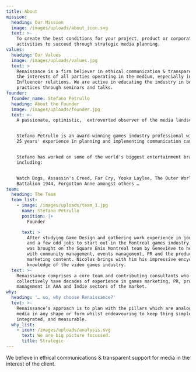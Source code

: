 ```yaml
---
title: About
mission:
  heading: Our Mission
  image: /images/uploads/about_icon.svg
  text: >-
    To create the best conditions for your project, product or corporate
    activities to succeed through strategic media planning.
values:
  heading: Our Values
  image: /images/uploads/values.jpg
  text: >
    Renaissance is a firm believer in ethical communication & transparency in
    the interests of all parties operating in the medium, especially in PR &
    Influencer relations. We are active in educating the industry in best
    practices through seminars and talks.
founder:
  founder_name: Stefano Petrullo
  heading: About the Founder
  image: /images/uploads/founder.jpg
  text: >-
    A passionate, optimistic,  extroverted observer of the media landscape.


    Stefano Petrullo is an award-winning games industry professional with over
    25 years' experience in planning and implementing communication campaigns.


    Stefano has worked on some of the world's biggest entertainment brands,
    including:


    Watch Dogs, Assassin's Creed, Far Cry, Yooka Laylee, The Outer Worlds,
    Battalion 1944, Forgotton Anne amongst others …
team:
  heading: The Team
  team_list:
    - image: /images/uploads/team_1.jpg
      name: Stefano Petrullo
      position: |+
        Founder

      text: >
        After studying Game Design and gathering work experience in journalism
        and a few odd jobs to start out in the Montreal games industry, Nicolas
        was brought on the Square Enix Montreal team by Geneviève to help out
        with community management, events management, PR and the production of
        marketing content. Nicolas brings with him his impressive encyclopedic
        knowledge of the video games industry.
  text: >-
    Renaissance comprises a core team and contributing consultants who
    collectively have decades of experience in games marketing, PR, product
    management in AAA and Indie sectors of the market.
why:
  heading: '… so, why choose Renaissance?'
  text: >-
    Renaissance’s approach is to plan with the pillars which are analogous to
    media in any shape or form whilst endeavouring to keep thing simple,
    integrated, and measurable.
  why_list:
    - icon: /images/uploads/analysis.svg
      text: We are big picture focussed.
      title: Strategic
---
```

We believe in ethical communications & transparent support for media in the interest of the client.
